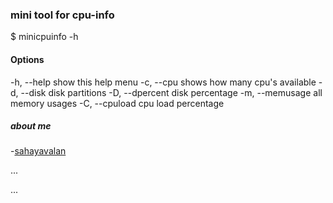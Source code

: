 
### mini tool for cpu-info


$ minicpuinfo -h


#### Options

-h, --help      show this help menu
  -c, --cpu       shows how many cpu's available
  -d, --disk      disk partitions
  -D, --dpercent  disk percentage
  -m, --memusage  all memory usages
  -C, --cpuload   cpu load percentage


##### about me

-[sahayavalan](https://github.com/sahayavalan/)


...

...